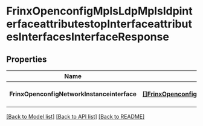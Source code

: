 # FrinxOpenconfigMplsLdpMplsldpinterfaceattributestopInterfaceattributesInterfacesInterfaceResponse

## Properties
Name | Type | Description | Notes
------------ | ------------- | ------------- | -------------
**FrinxOpenconfigNetworkInstanceinterface** | [**[]FrinxOpenconfigMplsLdpMplsldpinterfaceattributestopInterfaceattributesInterfacesInterface**](frinx.openconfig.mpls.ldp.mplsldpinterfaceattributestop.interfaceattributes.interfaces.Interface.md) |  | [optional] [default to null]

[[Back to Model list]](../README.md#documentation-for-models) [[Back to API list]](../README.md#documentation-for-api-endpoints) [[Back to README]](../README.md)


